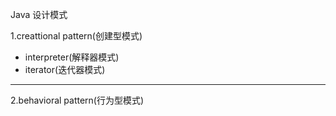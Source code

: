 Java 设计模式

1.creattional pattern(创建型模式)
 - interpreter(解释器模式)
 - iterator(迭代器模式) 

----
2.behavioral pattern(行为型模式)
